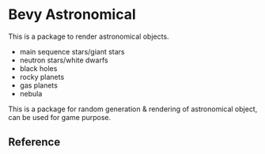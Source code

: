 # Bevy Astronomical

This is a package to render astronomical objects.

- main sequence stars/giant stars
- neutron stars/white dwarfs
- black holes
- rocky planets
- gas planets
- nebula

This is a package for random generation & rendering of astronomical object, can be used for game purpose.

## Reference

